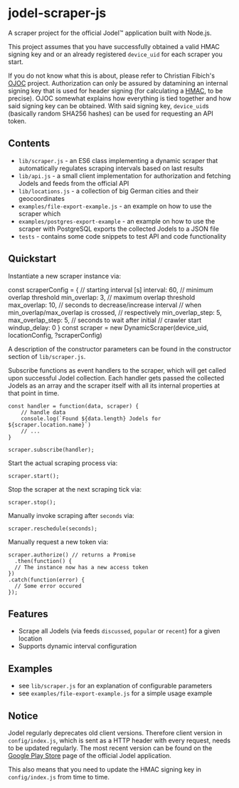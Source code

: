 # jodel-scraper-js

A scraper project for the official Jodel™ application built with Node.js.

This project assumes that you have successfully obtained a valid
HMAC signing key and or an already registered `device_uid` for
each scraper you start.

If you do not know what this is about, please refer to Christian Fibich's 
[OJOC](https://bitbucket.org/cfib90/ojoc) project.
Authorization can only be assured by datamining an internal signing key
that is used for header signing (for calculating a 
[HMAC](https://en.wikipedia.org/wiki/Hash-based_message_authentication_code),
to be precise). OJOC somewhat explains how everything is tied together
and how said signing key can be obtained. With said signing key, `device_uid`s
(basically random SHA256 hashes) can be used for requesting an API token.

## Contents
- `lib/scraper.js` - an ES6 class implementing a dynamic scraper that automatically regulates scraping intervals based on last results
- `lib/api.js` - a small client implementation for authorization and fetching
Jodels and feeds from the official API
- `lib/locations.js` - a collection of big German cities and their geocoordinates
- `examples/file-export-example.js` - an example on how to use the scraper which
- `examples/postgres-export-example` - an example on how to use the scraper with PostgreSQL
exports the collected Jodels to a JSON file
- `tests` - contains some code snippets to test API and code functionality

## Quickstart
Instantiate a new scraper instance via:

  const scraperConfig = {
    // starting interval [s]
    interval: 60,
    // minimum overlap threshold
    min_overlap: 3,
    // maximum overlap threshold
    max_overlap: 10,
    // seconds to decrease/increase interval
    // when min_overlap/max_overlap is crossed,
    // respectively
    min_overlap_step: 5,
    max_overlap_step: 5,
    // seconds to wait after initial
    // crawler start 
    windup_delay: 0
  }
	const scraper = new DynamicScraper(device_uid, locationConfig, ?scraperConfig)

A description of the constructor parameters can be found in the constructor section of `lib/scraper.js`.

Subscribe functions as event handlers to the scraper, which will get called upon successful Jodel collection. Each handler gets passed the collected Jodels as an array and the scraper itself with all its internal properties at that point in time.

	const handler = function(data, scraper) {
		// handle data
		console.log(`Found ${data.length} Jodels for ${scraper.location.name}`)
		// ...
	}
	
	scraper.subscribe(handler);
	
Start the actual scraping process via:

	scraper.start();
	
Stop the scraper at the next scraping tick via:

	scraper.stop();
	
Manually invoke scraping after `seconds` via:

	scraper.reschedule(seconds);
	
Manually request a new token via:

	scraper.authorize() // returns a Promise
	  .then(function() {
      // The instance now has a new access token
    })
    .catch(function(error) {
      // Some error occured
    });

## Features
- Scrape all Jodels (via feeds `discussed`, `popular` or `recent`) for a given location
- Supports dynamic interval configuration

## Examples
- see `lib/scraper.js` for an explanation of configurable parameters
- see `examples/file-export-example.js` for a simple usage example

## Notice
Jodel regularly deprecates old client versions.
Therefore client version in `config/index.js`, which is sent as a HTTP header with 
every request, needs to be updated regularly. The most recent version can be
found on the [Google Play Store](https://play.google.com/store/apps/details?id=com.tellm.android.app&hl=de)
page of the official Jodel application.

This also means that you need to update the HMAC signing key in `config/index.js`
from time to time.

